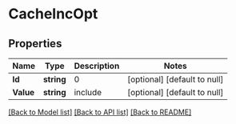 # CacheIncOpt

## Properties
Name | Type | Description | Notes
------------ | ------------- | ------------- | -------------
**Id** | **string** | 0 | [optional] [default to null]
**Value** | **string** | include | [optional] [default to null]

[[Back to Model list]](../README.md#documentation-for-models) [[Back to API list]](../README.md#documentation-for-api-endpoints) [[Back to README]](../README.md)

